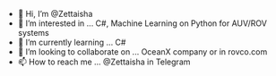 - 👋 Hi, I’m @Zettaisha
- 👀 I’m interested in ... C#, Machine Learning on Python for AUV/ROV systems
- 🌱 I’m currently learning ... C#
- 💞️ I’m looking to collaborate on ... OceanX company or in rovco.com
- 📫 How to reach me ... @Zettaisha in Telegram

<!---
Leo-Solo/Leo-Solo is a ✨ special ✨ repository because its `README.md` (this file) appears on your GitHub profile.
You can click the Preview link to take a look at your changes.
--->
